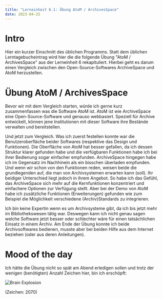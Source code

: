 ```yaml
---
title: "Lerneinheit 6.1: Übung AtoM / ArchivesSpace"
date: 2023-04-25
---
```


# Intro

Hier ein kurzer Einschnitt des üblichen Programms. Statt dem üblichen Lerntagebucheintrag wird hier die die folgende Übung "AtoM / ArchivesSpace" aus der Lerneinheit 6 rekapituliert. Hierbei geht es darum einen Vergleich zwischen den Open-Source-Softwares ArchiveSpace und AtoM herzustellen.

# Übung AtoM / ArchivesSpace

Bevor wir mit dem Vergleich starten, würde ich gerne kurz zusammenfassen was die Software AtoM ist. AtoM ist wie ArchiveSpace eine Open-Source-Software und genauso webbasiert. Speziell für Archive entwickelt, können jene Institutionen mit dieser Software ihre Bestände verwalten und bereitstellen.

Und jetzt zum Vergleich. Was ich zuerst festellen konnte war die Benutzeroberfläche beider Softwares (respektive das Design und Funktionen). Die Oberfläche von AtoM hat besser gefallen, da ich dessen Struktur klarer gefunden habe und die verfügbaren Funktionen habe ich bei ihrer Bedienung sogar einfacher empfunden. ArchiveSpace hingegen habe ich im Gegensatz im Nachhinein als ein bisschen überladen empfunden. Und wenn wir schon von den Funktionen reden, weisen beide die grundlegenden auf, die man von Archivsystemen erwarten kann (soll). Ihr beidiger Unterschied liegt jedoch in ihrem Angebot. So habe ich das Gefühl, das ArchiveSpace sich mehr auf die Kernfunktionen konzentriert und einfachere Optionen zur Verfügung stellt. Aber bei der Demo von AtoM habe ich zusätzliche Funktionen (Erweiterungen) gefunden wie zum Beispiel die Möglichkeit verschiedene (Archiv)Standards zu integrieren.

Ich bin keine Expertin wenn es um Archivsysteme gibt, da ich bis jetzt mehr im Bibliothekswesen tätig war. Deswegen kann ich nicht genau sagen welche Software jetzt besser oder schlechter wäre für einen tatsächlichen Einsatz in einem Archiv. Am Ende der Übung konnte ich beide Archivsoftwares bedienen, musste aber bei beiden Hilfe aus dem Internet beziehen (oder aus deren Anleitungen).

# Mood of the day

Ich hätte die Übung nicht so spät am Abend erledigen sollen und trotz der wenigen (benötigten) Anzahl Zeichen hier, bin ich erschöpft:

![Brain Explosion](https://media.tenor.com/QdAU5GjF5wsAAAAM/brain-explosion.gif)

(Zeichen: 2070)
